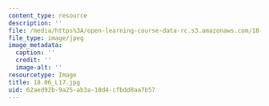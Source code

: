 ```yaml
---
content_type: resource
description: ''
file: /media/https%3A/open-learning-course-data-rc.s3.amazonaws.com/18-06-linear-algebra-spring-2010/62aed92b9a25ab3a18d4cfbdd8aa7b57_18.06_L17.jpg
file_type: image/jpeg
image_metadata:
  caption: ''
  credit: ''
  image-alt: ''
resourcetype: Image
title: 18.06_L17.jpg
uid: 62aed92b-9a25-ab3a-18d4-cfbdd8aa7b57
---
```

